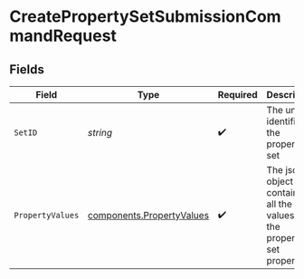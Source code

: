 # CreatePropertySetSubmissionCommandRequest


## Fields

| Field                                                                    | Type                                                                     | Required                                                                 | Description                                                              | Example                                                                  |
| ------------------------------------------------------------------------ | ------------------------------------------------------------------------ | ------------------------------------------------------------------------ | ------------------------------------------------------------------------ | ------------------------------------------------------------------------ |
| `SetID`                                                                  | *string*                                                                 | :heavy_check_mark:                                                       | The unique identifier of the property set                                | prpset_07a62dce89ea4ba79b03127329673159                                  |
| `PropertyValues`                                                         | [components.PropertyValues](../../models/components/propertyvalues.md)   | :heavy_check_mark:                                                       | The json object containing all the values of the property set properties | {<br/>"square_feet": 2000<br/>}                                          |